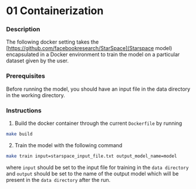 # 01 Containerization

### Description

The following docker setting takes the [https://github.com/facebookresearch/StarSpace](Starspace model)
encapsulated in a Docker environment to train the model on a particular dataset given by the user.


### Prerequisites

Before running the model, you should have an input file in the data directory in the working directory.
### Instructions

1. Build the docker container through the current `Dockerfile`  by running

```bash
make build
```

2. Train the model with the following command

```bash
make train input=starspace_input_file.txt output_model_name=model
```
where `input` should be set to the input file for training in the `data directory` and `output` should be
set to the name of the output model which will be present in the `data directory` after the run.
